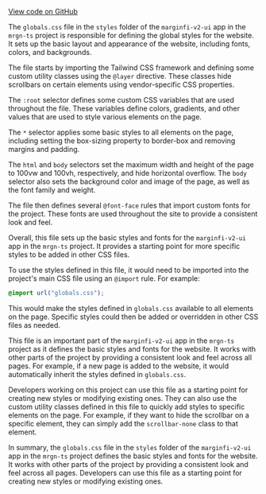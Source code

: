 [View code on GitHub](https://github.com/mrgnlabs/mrgn-ts/.autodoc/docs/json/apps/marginfi-v2-ui/src/styles)

The `globals.css` file in the `styles` folder of the `marginfi-v2-ui` app in the `mrgn-ts` project is responsible for defining the global styles for the website. It sets up the basic layout and appearance of the website, including fonts, colors, and backgrounds.

The file starts by importing the Tailwind CSS framework and defining some custom utility classes using the `@layer` directive. These classes hide scrollbars on certain elements using vendor-specific CSS properties.

The `:root` selector defines some custom CSS variables that are used throughout the file. These variables define colors, gradients, and other values that are used to style various elements on the page.

The `*` selector applies some basic styles to all elements on the page, including setting the box-sizing property to border-box and removing margins and padding.

The `html` and `body` selectors set the maximum width and height of the page to 100vw and 100vh, respectively, and hide horizontal overflow. The `body` selector also sets the background color and image of the page, as well as the font family and weight.

The file then defines several `@font-face` rules that import custom fonts for the project. These fonts are used throughout the site to provide a consistent look and feel.

Overall, this file sets up the basic styles and fonts for the `marginfi-v2-ui` app in the `mrgn-ts` project. It provides a starting point for more specific styles to be added in other CSS files.

To use the styles defined in this file, it would need to be imported into the project's main CSS file using an `@import` rule. For example:

```css
@import url("globals.css");
```

This would make the styles defined in `globals.css` available to all elements on the page. Specific styles could then be added or overridden in other CSS files as needed.

This file is an important part of the `marginfi-v2-ui` app in the `mrgn-ts` project as it defines the basic styles and fonts for the website. It works with other parts of the project by providing a consistent look and feel across all pages. For example, if a new page is added to the website, it would automatically inherit the styles defined in `globals.css`.

Developers working on this project can use this file as a starting point for creating new styles or modifying existing ones. They can also use the custom utility classes defined in this file to quickly add styles to specific elements on the page. For example, if they want to hide the scrollbar on a specific element, they can simply add the `scrollbar-none` class to that element.

In summary, the `globals.css` file in the `styles` folder of the `marginfi-v2-ui` app in the `mrgn-ts` project defines the basic styles and fonts for the website. It works with other parts of the project by providing a consistent look and feel across all pages. Developers can use this file as a starting point for creating new styles or modifying existing ones.
